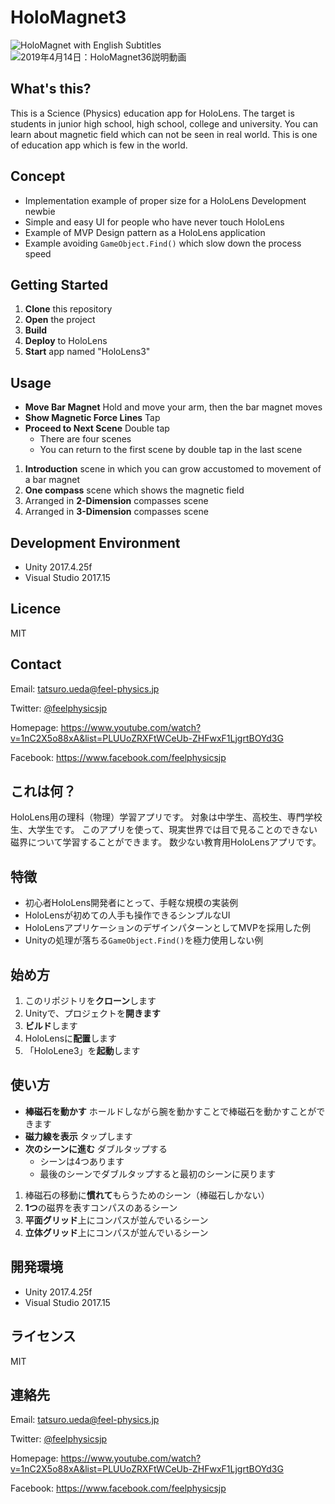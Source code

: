 # HoloMagnet3

![HoloMagnet with English Subtitles](https://user-images.githubusercontent.com/129954/56087679-a65bdc00-5eaa-11e9-8f3d-f08724833a32.gif)
![2019年4月14日：HoloMagnet36説明動画](https://user-images.githubusercontent.com/129954/56087721-73feae80-5eab-11e9-9aca-0b4f8a344ed6.gif)

## What's this?

This is a Science (Physics) education app for HoloLens. 
The target is students in junior high school, high school, college and university.
You can learn about magnetic field which can not be seen in real world.
This is one of education app which is few in the world.

## Concept

- Implementation example of proper size for a HoloLens Development newbie
- Simple and easy UI for people who have never touch HoloLens
- Example of MVP Design pattern as a HoloLens application
- Example avoiding `GameObject.Find()` which slow down the process speed

## Getting Started

1. **Clone** this repository
2. **Open** the project
3. **Build**
4. **Deploy** to HoloLens
5. **Start** app named "HoloLens3"

## Usage

- **Move Bar Magnet**
  Hold and move your arm, then the bar magnet moves
- **Show Magnetic Force Lines**
  Tap
- **Proceed to Next Scene**
  Double tap
  - There are four scenes
  - You can return to the first scene by double tap in the last scene

1. **Introduction** scene in which you can grow accustomed to movement of a bar magnet
2. **One compass** scene which shows the magnetic field
3. Arranged in **2-Dimension** compasses scene
4. Arranged in **3-Dimension** compasses scene

## Development Environment

- Unity 2017.4.25f
- Visual Studio 2017.15

## Licence

MIT

## Contact

Email: tatsuro.ueda@feel-physics.jp

Twitter: [\@feelphysicsjp](https://twitter.com/feelphysicsjp)

Homepage: https://www.youtube.com/watch?v=1nC2X5o88xA&list=PLUUoZRXFtWCeUb-ZHFwxF1LjgrtBOYd3G

Facebook: https://www.facebook.com/feelphysicsjp

## これは何？

HoloLens用の理科（物理）学習アプリです。
対象は中学生、高校生、専門学校生、大学生です。
このアプリを使って、現実世界では目で見ることのできない磁界について学習することができます。
数少ない教育用HoloLensアプリです。

## 特徴

- 初心者HoloLens開発者にとって、手軽な規模の実装例
- HoloLensが初めての人手も操作できるシンプルなUI
- HoloLensアプリケーションのデザインパターンとしてMVPを採用した例
- Unityの処理が落ちる`GameObject.Find()`を極力使用しない例

## 始め方

1. このリポジトリを**クローン**します
2. Unityで、プロジェクトを**開きます**
3. **ビルド**します
4. HoloLensに**配置**します
4. 「HoloLene3」を**起動**します

## 使い方

- **棒磁石を動かす**
  ホールドしながら腕を動かすことで棒磁石を動かすことができます
- **磁力線を表示**
  タップします
- **次のシーンに進む**
  ダブルタップする
  - シーンは4つあります
  - 最後のシーンでダブルタップすると最初のシーンに戻ります

1. 棒磁石の移動に**慣れて**もらうためのシーン（棒磁石しかない）
2. **1つ**の磁界を表すコンパスのあるシーン
3. **平面グリッド**上にコンパスが並んでいるシーン
4. **立体グリッド**上にコンパスが並んでいるシーン

## 開発環境

- Unity 2017.4.25f
- Visual Studio 2017.15

## ライセンス
MIT

## 連絡先

Email: tatsuro.ueda@feel-physics.jp

Twitter: [@feelphysicsjp](https://twitter.com/feelphysicsjp)

Homepage: https://www.youtube.com/watch?v=1nC2X5o88xA&list=PLUUoZRXFtWCeUb-ZHFwxF1LjgrtBOYd3G

Facebook: https://www.facebook.com/feelphysicsjp
